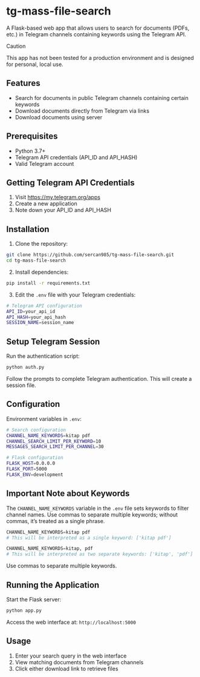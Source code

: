 # tg-mass-file-search

A Flask-based web app that allows users to search for documents (PDFs, etc.) in Telegram channels containing keywords using the Telegram API.

> [!CAUTION]
> This app has not been tested for a production environment and is designed for personal, local use.

## Features

- Search for documents in public Telegram channels containing certain keywords
- Download documents directly from Telegram via links
- Download documents using server

## Prerequisites

- Python 3.7+
- Telegram API credentials (API_ID and API_HASH)
- Valid Telegram account

## Getting Telegram API Credentials

1. Visit https://my.telegram.org/apps
2. Create a new application
3. Note down your API_ID and API_HASH

## Installation

1. Clone the repository:
```bash
git clone https://github.com/sercan985/tg-mass-file-search.git
cd tg-mass-file-search
```

2. Install dependencies:
```bash
pip install -r requirements.txt
```

3. Edit the `.env` file with your Telegram credentials:
```bash
# Telegram API configuration
API_ID=your_api_id
API_HASH=your_api_hash
SESSION_NAME=session_name
```

## Setup Telegram Session

Run the authentication script:
```bash
python auth.py
```

Follow the prompts to complete Telegram authentication. This will create a session file.

## Configuration

Environment variables in `.env`:
```bash
# Search configuration
CHANNEL_NAME_KEYWORDS=kitap pdf
CHANNEL_SEARCH_LIMIT_PER_KEYWORD=10
MESSAGES_SEARCH_LIMIT_PER_CHANNEL=30

# Flask configuration
FLASK_HOST=0.0.0.0
FLASK_PORT=5000
FLASK_ENV=development
```

## Important Note about Keywords
The `CHANNEL_NAME_KEYWORDS` variable in the `.env` file sets keywords to filter channel names. Use commas to separate multiple keywords; without commas, it’s treated as a single phrase.
```py
CHANNEL_NAME_KEYWORDS=kitap pdf
# This will be interpreted as a single keyword: ['kitap pdf']

CHANNEL_NAME_KEYWORDS=kitap, pdf
# This will be interpreted as two separate keywords: ['kitap', 'pdf']
```

Use commas to separate multiple keywords.

## Running the Application

Start the Flask server:
```bash
python app.py
```

Access the web interface at: `http://localhost:5000`

## Usage

1. Enter your search query in the web interface
2. View matching documents from Telegram channels
3. Click either download link to retrieve files

